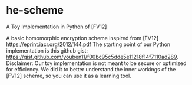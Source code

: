 # he-scheme
A Toy Implementation in Python of [FV12]

A basic homomorphic encryption scheme inspired from [FV12] https://eprint.iacr.org/2012/144.pdf
The starting point of our Python implementation is this github gist: https://gist.github.com/youben11/f00bc95c5dde5e11218f14f7110ad289.
Disclaimer: Our toy implementation is not meant to be secure or optimized for efficiency.
We did it to better understand the inner workings of the [FV12] scheme, so you can use it as a learning tool.
